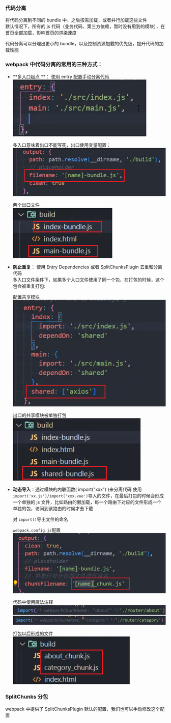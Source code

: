 ### 代码分离

将代码分离到不同的 bundle 中，之后按需加载，或者并行加载这些文件  
默认情况下，所有的 js 代码（业务代码、第三方依赖，暂时没有用到的模块），在首页全部加载，影响首页的渲染速度

代码分离可以分理出更小的 bundle，以及控制资源加载的优先级，提升代码的加载性能

### webpack 中代码分离的常用的三种方式：

- **多入口起点 **： 使用 entry 配置手动分离代码  
  ![Alt text](image-1.png)

  多入口意味着出口不能写死，出口使用变量配置：  
  ![Alt text](image.png)

  两个出口文件  
  ![Alt text](image-2.png)

- **防止重复**： 使用 Entry Dependencies 或者 SplitChunksPlugin 去重和分离代码  
   多入口文件条件下，如果多个入口文件使用了同一个包，在打包的时候，这个包会被重复打包:

  配置共享模块  
  ![Alt text](image-4.png)

  出口的共享模块被单独打包  
  ![Alt text](image-3.png)

- **动态导入**：通过模块的内联函数( import("xxx") )来分离代码
  使用 `import('xx.js')/import('xxx.vue')`导入的文件，在最后打包的时候会形成一个单独的 js 文件，比如路由的懒加载，每一个路由下对应的文件形成一个单独的包，访问到该路由的时候才去下载

  对 `import()`导出文件的命名

  `webpack.config.js`配置  
  ![Alt text](image-5.png)

  代码中使用魔法注释  
  ![Alt text](image-6.png)
  ![Alt text](image-7.png)

  打包以后形成的文件  
  ![Alt text](image-8.png)

### SplitChunks 分包

webpack 中提供了 SplitChunksPlugin 默认的配置，我们也可以手动修改这个配置
